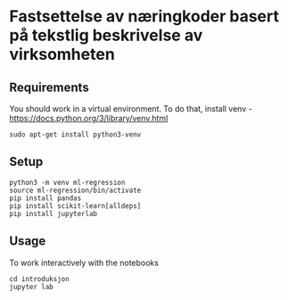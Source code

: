 # Fastsettelse av næringkoder basert på tekstlig beskrivelse av virksomheten

## Requirements
You should work in a virtual environment. To do that, install venv - <https://docs.python.org/3/library/venv.html>
```
sudo apt-get install python3-venv
```
## Setup
```
python3 -m venv ml-regression
source ml-regression/bin/activate
pip install pandas
pip install scikit-learn[alldeps]
pip install jupyterlab
```
## Usage
To work interactively with the notebooks
```
cd introduksjon
jupyter lab
```
